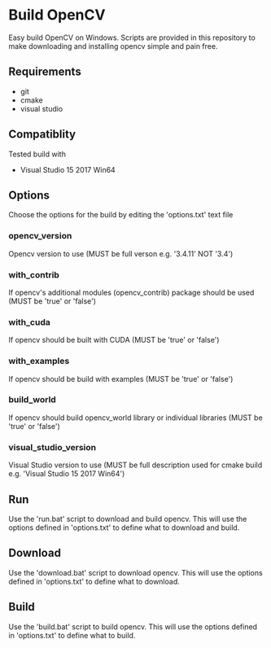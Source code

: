 # Build OpenCV
Easy build OpenCV on Windows. Scripts are provided in this repository to make downloading and installing opencv simple and pain free. 

## Requirements
 - git
 - cmake
 - visual studio

## Compatiblity
Tested build with
 - Visual Studio 15 2017 Win64

## Options
Choose the options for the build by editing the 'options.txt' text file
### opencv_version
Opencv version to use (MUST be full verson e.g. '3.4.11' NOT '3.4')
### with_contrib
If opencv's additional modules (opencv_contrib) package should be used (MUST be 'true' or 'false')
### with_cuda
If opencv should be built with CUDA (MUST be 'true' or 'false')
### with_examples
If opencv should be build with examples (MUST be 'true' or 'false')
### build_world
If opencv should build opencv_world library or individual libraries (MUST be 'true' or 'false')
### visual_studio_version
Visual Studio version to use (MUST be full description used for cmake build e.g. 'Visual Studio 15 2017 Win64')

## Run
Use the 'run.bat' script to download and build opencv. This will use the options defined in 'options.txt' to define what to download and build.

## Download
Use the 'download.bat' script to download opencv. This will use the options defined in 'options.txt' to define what to download.

## Build
Use the 'build.bat' script to build opencv. This will use the options defined in 'options.txt' to define what to build.